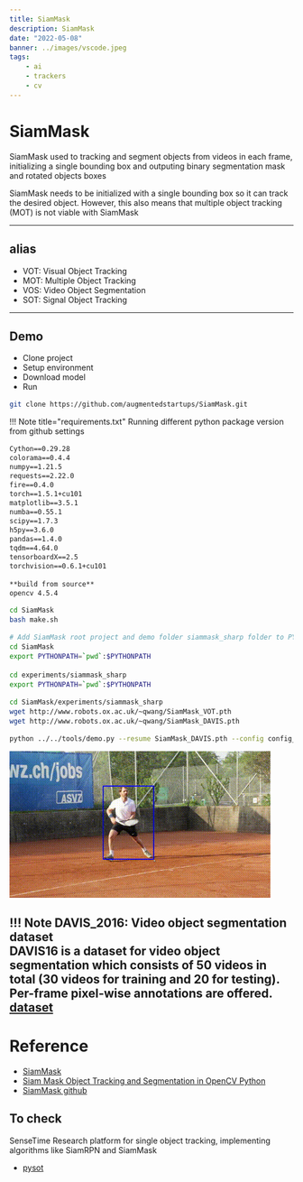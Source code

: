 ```yaml
---
title: SiamMask
description: SiamMask
date: "2022-05-08"
banner: ../images/vscode.jpeg
tags:
    - ai
    - trackers
    - cv
---
```


# SiamMask
SiamMask used to tracking and segment objects from videos in each frame, initializing a single bounding box and outputing binary segmentation mask and rotated objects boxes

SiamMask needs to be initialized with a single bounding box so it can track the desired object. However, this also means that multiple object tracking (MOT) is not viable with SiamMask

---

## alias

- VOT: Visual Object Tracking
- MOT: Multiple Object Tracking
- VOS: Video Object Segmentation
- SOT: Signal Object Tracking
---

## Demo

- Clone project
- Setup environment
- Download model
- Run

```bash title="clone"
git clone https://github.com/augmentedstartups/SiamMask.git
```

!!! Note title="requirements.txt"
    Running different python package version from github settings

    Cython==0.29.28
    colorama==0.4.4
    numpy==1.21.5
    requests==2.22.0
    fire==0.4.0
    torch==1.5.1+cu101
    matplotlib==3.5.1
    numba==0.55.1
    scipy==1.7.3
    h5py==3.6.0
    pandas==1.4.0
    tqdm==4.64.0
    tensorboardX==2.5
    torchvision==0.6.1+cu101

    **build from source**
    opencv 4.5.4

```bash
cd SiamMask
bash make.sh
```

```bash title="setp env"
# Add SiamMask root project and demo folder siammask_sharp folder to PYTHONPATH
cd SiamMask
export PYTHONPATH=`pwd`:$PYTHONPATH

cd experiments/siammask_sharp
export PYTHONPATH=`pwd`:$PYTHONPATH
```



```bash title="download models"
cd SiamMask/experiments/siammask_sharp
wget http://www.robots.ox.ac.uk/~qwang/SiamMask_VOT.pth
wget http://www.robots.ox.ac.uk/~qwang/SiamMask_DAVIS.pth
```

```bash title="run
python ../../tools/demo.py --resume SiamMask_DAVIS.pth --config config_davis.json
```

![](images/siam_demo.png)

!!! Note
    DAVIS_2016: Video object segmentation dataset  
    DAVIS16 is a dataset for video object segmentation which consists of 50 videos in total (30 videos for training and 20 for testing). Per-frame pixel-wise annotations are offered.  
    [dataset](https://www.v7labs.com/open-datasets/davis-2016)
---

# Reference
- [SiamMask](https://github.com/foolwood/SiamMask)
- [Siam Mask Object Tracking and Segmentation in OpenCV Python](https://www.augmentedstartups.com/SiamMask-course_YT)
- [SiamMask github](https://github.com/augmentedstartups/SiamMask)

## To check
SenseTime Research platform for single object tracking, implementing algorithms like SiamRPN and SiamMask
- [pysot](https://github.com/STVIR/pysot)